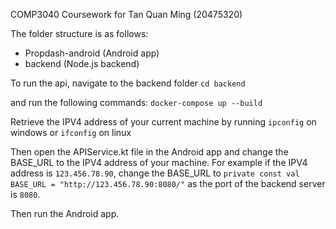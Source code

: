 COMP3040 Coursework for Tan Quan Ming (20475320)

The folder structure is as follows:
- Propdash-android (Android app)
- backend (Node.js backend)

To run the api, navigate to the backend folder
`cd backend`

and run the following commands:
`docker-compose up --build`

Retrieve the IPV4 address of your current machine by running
`ipconfig` on windows or `ifconfig` on linux

Then open the APIService.kt file in the Android app and change the BASE_URL to the IPV4 address of your machine.
For example if the IPV4 address is `123.456.78.90`, change the BASE_URL to
`private const val BASE_URL = "http://123.456.78.90:8080/"`
as the port of the backend server is `8080`.

Then run the Android app.